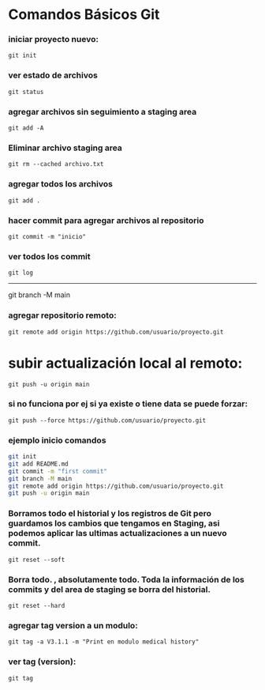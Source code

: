 # Comandos Básicos Git

### iniciar proyecto nuevo:
`git init`

### ver estado de archivos
`git status`

### agregar archivos sin seguimiento a staging area
`git add -A`

### Eliminar archivo staging area
`git rm --cached archivo.txt`

### agregar todos los archivos
`git add .`

### hacer commit para agregar archivos al repositorio
`git commit -m "inicio"`

### ver todos los commit
`git log`

---


git branch -M main

### agregar repositorio remoto: 
`git remote add origin https://github.com/usuario/proyecto.git`

# subir actualización local al remoto:
`git push -u origin main`

### si no funciona por ej si ya existe o tiene data se puede forzar:
`git push --force https://github.com/usuario/proyecto.git`

### ejemplo inicio comandos
```bash
git init
git add README.md
git commit -m "first commit"
git branch -M main
git remote add origin https://github.com/usuario/proyecto.git
git push -u origin main
```


### Borramos todo el historial y los registros de Git pero guardamos los cambios que tengamos en Staging, asi podemos aplicar las ultimas actualizaciones a un nuevo commit.
`git reset --soft`

### Borra todo. , absolutamente todo. Toda la información de los commits y del area de staging se borra del historial.
`git reset --hard`

### agregar tag version a un modulo: 
`git tag -a V3.1.1 -m "Print en modulo medical history"`

### ver tag (version): 
`git tag`
